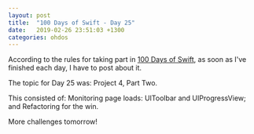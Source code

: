 ```yaml
---
layout: post
title:  "100 Days of Swift - Day 25"
date:   2019-02-26 23:51:03 +1300
categories: ohdos
---
```

According to the rules for taking part in [100 Days of Swift](https://www.hackingwithswift.com/100), as soon as I've finished each day, I have to post about it.

The topic for Day 25 was: Project 4, Part Two.

This consisted of: Monitoring page loads: UIToolbar and UIProgressView; and Refactoring for the win.

More challenges tomorrow!
